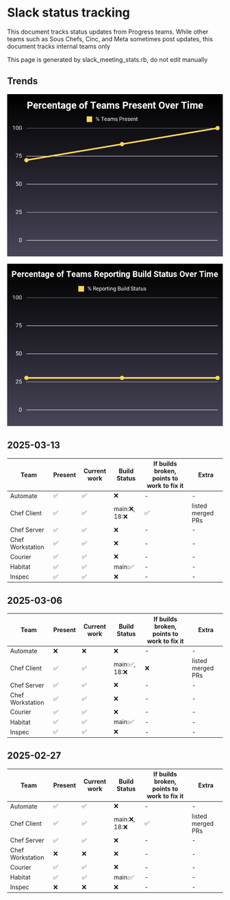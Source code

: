 # Slack status tracking
This document tracks status updates from Progress teams. While other teams such as Sous Chefs, Cinc, and Meta sometimes post updates, this document tracks internal teams only

This page is generated by slack_meeting_stats.rb, do not edit manually

## Trends

![Attendance](images/attendance.png)

![Build Status Reports](images/build_status.png)
## 2025-03-13

| Team | Present | Current work | Build Status | If builds broken, points to work to fix it | Extra |
| --- | ---- | --- | --- | --- | --- |
| Automate | ✅ | ✅ | ❌ | - | - |
| Chef Client | ✅ | ✅ | main:❌, 18:❌ | ✅ | listed merged PRs |
| Chef Server | ✅ | ✅ | ❌ | - | - |
| Chef Workstation | ✅ | ✅ | ❌ | - | - |
| Courier | ✅ | ✅ | ❌ | - | - |
| Habitat | ✅ | ✅ | main:✅ | - | - |
| Inspec | ✅ | ✅ | ❌ | - | - |

## 2025-03-06

| Team | Present | Current work | Build Status | If builds broken, points to work to fix it | Extra |
| --- | ---- | --- | --- | --- | --- |
| Automate | ❌ | ❌ | ❌ | - | - |
| Chef Client | ✅ | ✅ | main:✅, 18:❌ | ❌ | listed merged PRs |
| Chef Server | ✅ | ✅ | ❌ | - | - |
| Chef Workstation | ✅ | ✅ | ❌ | - | - |
| Courier | ✅ | ✅ | ❌ | - | - |
| Habitat | ✅ | ✅ | main:✅ | - | - |
| Inspec | ✅ | ✅ | ❌ | - | - |

## 2025-02-27

| Team | Present | Current work | Build Status | If builds broken, points to work to fix it | Extra |
| --- | ---- | --- | --- | --- | --- |
| Automate | ✅ | ✅ | ❌ | - | - |
| Chef Client | ✅ | ✅ | main:❌, 18:❌ | ✅ | listed merged PRs |
| Chef Server | ✅ | ✅ | ❌ | - | - |
| Chef Workstation | ❌ | ❌ | ❌ | - | - |
| Courier | ✅ | ✅ | ❌ | - | - |
| Habitat | ✅ | ✅ | main:✅ | - | - |
| Inspec | ❌ | ❌ | ❌ | - | - |
